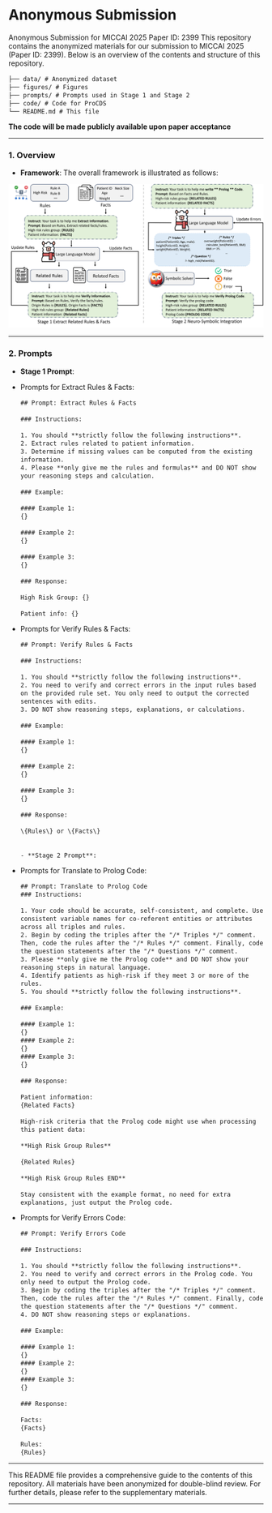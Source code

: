 # Anonymous Submission
Anonymous Submission for MICCAI 2025 Paper ID: 2399
This repository contains the anonymized materials for our submission to MICCAI 2025 (Paper ID: 2399). Below is an overview of the contents and structure of this repository. 

```
├── data/ # Anonymized dataset
├── figures/ # Figures
├── prompts/ # Prompts used in Stage 1 and Stage 2
├── code/ # Code for ProCDS
└── README.md # This file
```

**The code will be made publicly available upon paper acceptance**

---

### 1. Overview
- **Framework**: The overall framework is illustrated as follows:
  
![The overall framework](figure/overview.png)

---

### 2. Prompts
- **Stage 1 Prompt**:

- Prompts for Extract Rules & Facts:
  ```
  ## Prompt: Extract Rules & Facts
  
  ### Instructions:
  
  1. You should **strictly follow the following instructions**.
  2. Extract rules related to patient information.
  3. Determine if missing values can be computed from the existing information.
  4. Please **only give me the rules and formulas** and DO NOT show your reasoning steps and calculation.

  ### Example:

  #### Example 1:
  {}

  #### Example 2:
  {}

  #### Example 3:
  {}

  ### Response:

  High Risk Group: {}

  Patient info: {}
  ```

- Prompts for Verify Rules & Facts:
  ```
  ## Prompt: Verify Rules & Facts
  
  ### Instructions:
  
  1. You should **strictly follow the following instructions**.
  2. You need to verify and correct errors in the input rules based on the provided rule set. You only need to output the corrected sentences with edits.
  3. DO NOT show reasoning steps, explanations, or calculations.
  
  ### Example:
  
  #### Example 1:
  {}
  
  #### Example 2:
  {}
  
  #### Example 3:
  {}
  
  ### Response:
  
  \{Rules\} or \{Facts\}
  
  
  - **Stage 2 Prompt**:
  ```

- Prompts for Translate to Prolog Code:
  ```
  ## Prompt: Translate to Prolog Code
  ### Instructions:
  
  1. Your code should be accurate, self-consistent, and complete. Use consistent variable names for co-referent entities or attributes across all triples and rules.
  2. Begin by coding the triples after the "/* Triples */" comment. Then, code the rules after the "/* Rules */" comment. Finally, code the question statements after the "/* Questions */" comment.
  3. Please **only give me the Prolog code** and DO NOT show your reasoning steps in natural language.
  4. Identify patients as high-risk if they meet 3 or more of the rules.
  5. You should **strictly follow the following instructions**.
  
  ### Example:
  
  #### Example 1:
  {}
  #### Example 2:
  {}
  #### Example 3:
  {}
  
  ### Response:
  
  Patient information:
  {Related Facts}
  
  High-risk criteria that the Prolog code might use when processing this patient data:
  
  **High Risk Group Rules**
  
  {Related Rules}
  
  **High Risk Group Rules END**
  
  Stay consistent with the example format, no need for extra explanations, just output the Prolog code.

  ```

- Prompts for Verify Errors Code:

  ```
  ## Prompt: Verify Errors Code
  
  ### Instructions:
  
  1. You should **strictly follow the following instructions**.
  2. You need to verify and correct errors in the Prolog code. You only need to output the Prolog code.
  3. Begin by coding the triples after the "/* Triples */" comment. Then, code the rules after the "/* Rules */" comment. Finally, code the question statements after the "/* Questions */" comment.
  4. DO NOT show reasoning steps or explanations.
  
  ### Example:
  
  #### Example 1:
  {}
  #### Example 2:
  {}
  #### Example 3:
  {}
  
  ### Response:
  
  Facts:
  {Facts}
  
  Rules:
  {Rules}

  ```
  
---

This README file provides a comprehensive guide to the contents of this repository. All materials have been anonymized for double-blind review. For further details, please refer to the supplementary materials.

---
